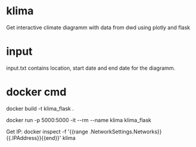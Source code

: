 # klima
Get interactive climate diagramm with data from dwd using plotly and flask

# input
input.txt contains location, start date and end date for the diagramm.

# docker cmd
docker build -t klima_flask .

docker run -p 5000:5000 -it --rm --name klima klima_flask

Get IP:
docker inspect -f '{{range .NetworkSettings.Networks}}{{.IPAddress}}{{end}}' klima